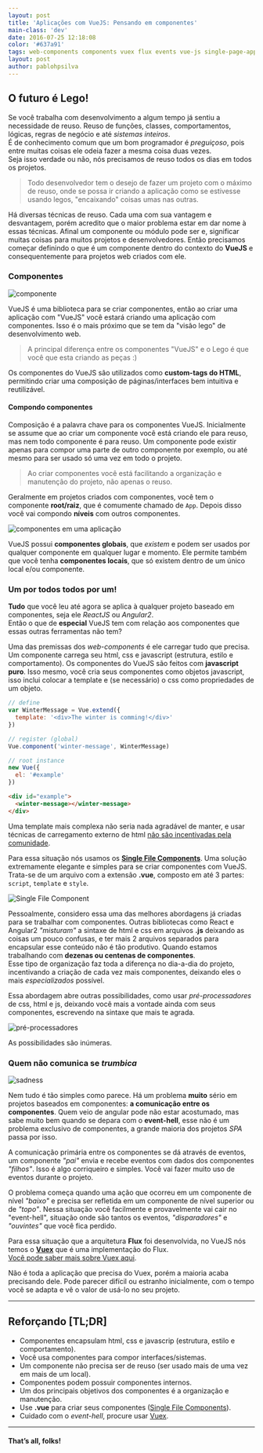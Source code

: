 ```yaml
---
layout: post
title: 'Aplicações com VueJS: Pensando em componentes'
main-class: 'dev'
date: 2016-07-25 12:18:08 
color: '#637a91'
tags: web-components components vuex flux events vue-js single-page-application
layout: post
author: pablohpsilva
---
```


## O futuro é Lego!

Se você trabalha com desenvolvimento a algum tempo já sentiu a necessidade de reuso. Reuso de funções, classes, comportamentos, lógicas, regras de negócio e até *sistemas inteiros*.  
É de conhecimento comum que um bom programador é *preguiçoso*, pois entre muitas coisas ele odeia fazer a mesma coisa duas vezes.  
Seja isso verdade ou não, nós precisamos de reuso todos os dias em todos os projetos.

> Todo desenvolvedor tem o desejo de fazer um projeto com o máximo de reuso, onde se possa ir criando a aplicação como se estivesse usando legos, "encaixando" coisas umas nas outras.

Há diversas técnicas de reuso. Cada uma com sua vantagem e desvantagem, porém acredito que o maior problema estar em dar nome à essas técnicas. Afinal um componente ou módulo pode ser e, significar muitas coisas para muitos projetos e  desenvolvedores. Então precisamos começar definindo o que é um componente dentro do contexto do **VueJS** e consequentemente para projetos web criados com ele.

### Componentes

![componente](/content/images/2016/07/componente.png)

VueJS é uma biblioteca para se criar componentes, então ao criar uma aplicação com "VueJS" você estará criando uma aplicação com componentes. Isso é o mais próximo que se tem da "visão lego" de desenvolvimento web.  

> A principal diferença entre os componentes "VueJS" e o Lego é que você que esta criando as peças :)

Os componentes do VueJS são utilizados como **custom-tags do HTML**, permitindo criar uma composição de páginas/interfaces bem intuitiva e reutilizável.

#### Compondo componentes

Composição é a palavra chave para os componentes VueJS.
Inicialmente se assume que ao criar um componente você está criando ele para reuso, mas nem todo componente é para reuso. Um componente pode existir apenas para compor uma parte de outro componente por exemplo, ou até mesmo para ser usado só uma vez em todo o projeto.

> Ao criar componentes você está facilitando a organização e manutenção do projeto, não apenas o reuso.

Geralmente em projetos criados com componentes, você tem o componente **root/raiz**, que é comumente chamado de `App`. Depois disso você vai compondo **níveis** com outros componentes.

![componentes em uma aplicação](/content/images/2016/07/components.jpg)

VueJS possui **componentes globais**, que *existem* e podem ser usados por qualquer componente em qualquer lugar e momento. Ele permite também que você tenha **componentes locais**, que só existem dentro de um único local e/ou componente.

### Um por todos todos por um!

**Tudo** que você leu até agora se aplica à qualquer projeto baseado em componentes, seja ele *ReactJS* ou *Angular2*.  
Então o que de **especial** VueJS tem com relação aos componentes que essas outras ferramentas não tem?

Uma das premissas dos *web-components* é ele carregar tudo que precisa. Um componente carrega seu html, css e javascript (estrutura, estilo e comportamento). 
Os componentes do VueJS são feitos com **javascript puro**. Isso mesmo, você cria seus componentes como objetos javascript, isso inclui colocar a template e (se necessário) o css como propriedades de um objeto.

```javascript
// define
var WinterMessage = Vue.extend({
  template: '<div>The winter is comming!</div>'
})

// register (global)
Vue.component('winter-message', WinterMessage)

// root instance
new Vue({
  el: '#example'
})
```

```html
<div id="example">
  <winter-message></winter-message>
</div>
```

Uma template mais complexa não seria nada agradável de manter, e usar técnicas de carregamento externo de html [não são incentivadas pela comunidade](http://vuejs.org/2015/10/28/why-no-template-url/ "Why Vue.js doesn't support templateURL").

Para essa situação nós usamos os **[Single File Components](http://vuejs.org/guide/application.html#Single-File-Components)**. Uma solução extremamente elegante e simples para se criar componentes com VueJS.  
Trata-se de um arquivo com a extensão **.vue**, composto em até 3 partes: `script`,  `template`  e `style`.

![Single File Component](/content/images/2016/07/vue-component.png)

Pessoalmente, considero essa uma das melhores abordagens já criadas para se trabalhar com componentes. Outras bibliotecas como React e Angular2 *"misturam"* a sintaxe de html e css em arquivos **.js** deixando as coisas um pouco confusas, e ter mais 2 arquivos separados para encapsular esse conteúdo não é tão produtivo. Quando estamos trabalhando com **dezenas ou centenas de componentes**.  
Esse tipo de organização faz toda a diferença no dia-a-dia do projeto, incentivando a criação de cada vez mais componentes, deixando eles o mais *especializados* possível. 

Essa abordagem abre outras possibilidades, como usar *pré-processadores* de css, html e js, deixando você mais a vontade ainda com seus componentes, escrevendo na sintaxe que mais te agrada.

![pré-processadores](/content/images/2016/07/vue-component-with-pre-processors.png)

As possibilidades são inúmeras.

### Quem não comunica se *trumbica*

![sadness](http://i.giphy.com/33iqmp5ATXT5m.gif)

Nem tudo é tão simples como parece. Há um problema **muito** sério em projetos baseados em componentes: **a comunicação entre os componentes**.
Quem veio de angular pode não estar acostumado, mas sabe muito bem quando se depara com o **event-hell**, esse não é um problema exclusivo de componentes, a grande maioria dos projetos *SPA* passa por isso.

A comunicação primária entre os componentes se dá através de eventos, um componente *"pai"* envia e recebe eventos com dados dos componentes *"filhos"*. Isso é algo corriqueiro e simples. Você vai fazer muito uso de eventos durante o projeto.

O problema começa quando uma ação que ocorreu em um componente de nível *"baixo"* e precisa ser refletida em um componente de nível superior ou de *"topo"*. Nessa situação você facilmente e provavelmente vai cair no "event-hell", situação onde são tantos os eventos, *"disparadores"* e *"ouvintes"* que você fica perdido.

Para essa situação que a arquitetura **Flux** foi desenvolvida, no VueJS nós temos o **[Vuex](https://github.com/vuejs/vuex)** que é uma implementação do Flux.  
[Você pode saber mais sobre Vuex aqui](http://www.vuejs-brasil.com.br/vuex/).

Não é toda a aplicação que precisa do Vuex, porém a maioria acaba precisando dele. Pode parecer difícil ou estranho inicialmente, com o tempo você se adapta e vê o valor de usá-lo no seu projeto. 

-------------------------------

## Reforçando [TL;DR]

- Componentes encapsulam html, css e javascrip (estrutura, estilo e comportamento).
- Você usa componentes para compor interfaces/sistemas.
- Um componente não precisa ser de reuso (ser usado mais de uma vez em mais de um local).
- Componentes podem possuir componentes internos.
- Um dos principais objetivos dos componentes é a organização e manutenção.
- Use **.vue** para criar seus componentes ([Single File Components](http://vuejs.org/guide/application.html#Single-File-Components)).
- Cuidado com o *event-hell*, procure usar [Vuex](https://github.com/vuejs/vuex).

-------------------------------

#### That’s all, folks!
